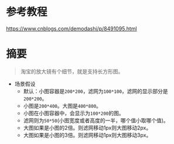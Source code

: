 # 参考教程
https://www.cnblogs.com/demodashi/p/8491095.html

# 摘要
> 淘宝的放大镜有个细节，就是支持长方形图。
* 场景假设
    - 默认：小图容器是```200*200```，滤网为```100*100```，滤网的显示部分是```200*200```。
    - 小图是```200*400```。大图是```400*800```。
    - 小图在小图容器中，会显示为```100*200```的图。
    - 滤网则为```50*50```(小图宽度或者高度的一半，哪个值小取哪个值)。
    - 大图如果是小图的2倍。则滤网移动1px则大图移动2px。
    - 大图如果是小图的3倍。则滤网移动1px则大图移动3px。
